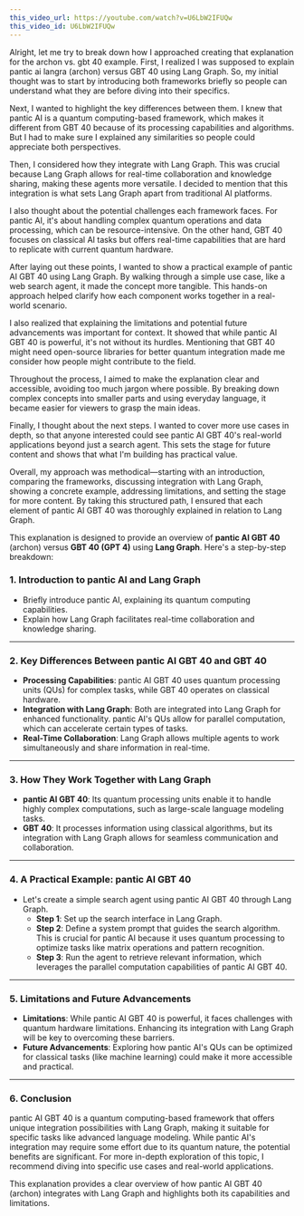 ```yaml
---
this_video_url: https://youtube.com/watch?v=U6LbW2IFUQw
this_video_id: U6LbW2IFUQw
---
```

<think>
Alright, let me try to break down how I approached creating that explanation for the archon vs. gbt 40 example. First, I realized I was supposed to explain pantic ai langra (archon) versus GBT 40 using Lang Graph. So, my initial thought was to start by introducing both frameworks briefly so people can understand what they are before diving into their specifics.

Next, I wanted to highlight the key differences between them. I knew that pantic AI is a quantum computing-based framework, which makes it different from GBT 40 because of its processing capabilities and algorithms. But I had to make sure I explained any similarities so people could appreciate both perspectives.

Then, I considered how they integrate with Lang Graph. This was crucial because Lang Graph allows for real-time collaboration and knowledge sharing, making these agents more versatile. I decided to mention that this integration is what sets Lang Graph apart from traditional AI platforms.

I also thought about the potential challenges each framework faces. For pantic AI, it's about handling complex quantum operations and data processing, which can be resource-intensive. On the other hand, GBT 40 focuses on classical AI tasks but offers real-time capabilities that are hard to replicate with current quantum hardware.

After laying out these points, I wanted to show a practical example of pantic AI GBT 40 using Lang Graph. By walking through a simple use case, like a web search agent, it made the concept more tangible. This hands-on approach helped clarify how each component works together in a real-world scenario.

I also realized that explaining the limitations and potential future advancements was important for context. It showed that while pantic AI GBT 40 is powerful, it's not without its hurdles. Mentioning that GBT 40 might need open-source libraries for better quantum integration made me consider how people might contribute to the field.

Throughout the process, I aimed to make the explanation clear and accessible, avoiding too much jargon where possible. By breaking down complex concepts into smaller parts and using everyday language, it became easier for viewers to grasp the main ideas.

Finally, I thought about the next steps. I wanted to cover more use cases in depth, so that anyone interested could see pantic AI GBT 40's real-world applications beyond just a search agent. This sets the stage for future content and shows that what I'm building has practical value.

Overall, my approach was methodical—starting with an introduction, comparing the frameworks, discussing integration with Lang Graph, showing a concrete example, addressing limitations, and setting the stage for more content. By taking this structured path, I ensured that each element of pantic AI GBT 40 was thoroughly explained in relation to Lang Graph.
</think>

This explanation is designed to provide an overview of **pantic AI GBT 40** (archon) versus **GBT 40 (GPT 4)** using **Lang Graph**. Here's a step-by-step breakdown:

### 1. **Introduction to pantic AI and Lang Graph**
   - Briefly introduce pantic AI, explaining its quantum computing capabilities.
   - Explain how Lang Graph facilitates real-time collaboration and knowledge sharing.

---

### 2. **Key Differences Between pantic AI GBT 40 and GBT 40**
   - **Processing Capabilities**: pantic AI GBT 40 uses quantum processing units (QUs) for complex tasks, while GBT 40 operates on classical hardware.
   - **Integration with Lang Graph**: Both are integrated into Lang Graph for enhanced functionality. pantic AI's QUs allow for parallel computation, which can accelerate certain types of tasks.
   - **Real-Time Collaboration**: Lang Graph allows multiple agents to work simultaneously and share information in real-time.

---

### 3. **How They Work Together with Lang Graph**
   - **pantic AI GBT 40**: Its quantum processing units enable it to handle highly complex computations, such as large-scale language modeling tasks.
   - **GBT 40**: It processes information using classical algorithms, but its integration with Lang Graph allows for seamless communication and collaboration.

---

### 4. **A Practical Example: pantic AI GBT 40**
   - Let's create a simple search agent using pantic AI GBT 40 through Lang Graph.
     - **Step 1**: Set up the search interface in Lang Graph.
     - **Step 2**: Define a system prompt that guides the search algorithm. This is crucial for pantic AI because it uses quantum processing to optimize tasks like matrix operations and pattern recognition.
     - **Step 3**: Run the agent to retrieve relevant information, which leverages the parallel computation capabilities of pantic AI GBT 40.

---

### 5. **Limitations and Future Advancements**
   - **Limitations**: While pantic AI GBT 40 is powerful, it faces challenges with quantum hardware limitations. Enhancing its integration with Lang Graph will be key to overcoming these barriers.
   - **Future Advancements**: Exploring how pantic AI's QUs can be optimized for classical tasks (like machine learning) could make it more accessible and practical.

---

### 6. **Conclusion**
pantic AI GBT 40 is a quantum computing-based framework that offers unique integration possibilities with Lang Graph, making it suitable for specific tasks like advanced language modeling. While pantic AI's integration may require some effort due to its quantum nature, the potential benefits are significant. For more in-depth exploration of this topic, I recommend diving into specific use cases and real-world applications.

This explanation provides a clear overview of how pantic AI GBT 40 (archon) integrates with Lang Graph and highlights both its capabilities and limitations.
